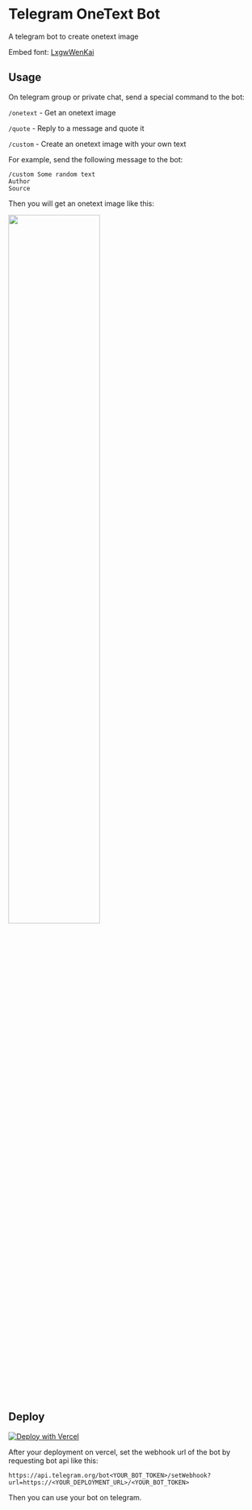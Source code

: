# Telegram OneText Bot

A telegram bot to create onetext image

Embed font: [LxgwWenKai](https://github.com/lxgw/LxgwWenKai)

## Usage

On telegram group or private chat, send a special command to the bot:

`/onetext` - Get an onetext image

`/quote` - Reply to a message and quote it

`/custom` - Create an onetext image with your own text

For example, send the following message to the bot:

```
/custom Some random text
Author
Source
```

Then you will get an onetext image like this:

<img src="https://user-images.githubusercontent.com/19994286/182917358-8c3c9efe-509a-4f47-b2ff-67f55afd432b.jpg" width="60%" height="60%">

## Deploy

[![Deploy with Vercel](https://vercel.com/button)](https://vercel.com/new/clone?repository-url=https%3A%2F%2Fgithub.com%2FXiaoMengXinX%2FTelegram-OneText-bot)

After your deployment on vercel, set the webhook url of the bot by requesting bot api like this:

```
https://api.telegram.org/bot<YOUR_BOT_TOKEN>/setWebhook?url=https://<YOUR_DEPLOYMENT_URL>/<YOUR_BOT_TOKEN>
```

Then you can use your bot on telegram.
